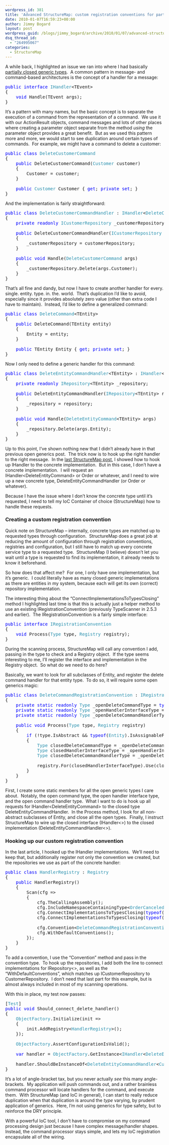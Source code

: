 ```yaml
---
wordpress_id: 381
title: 'Advanced StructureMap: custom registration conventions for partially closed types'
date: 2010-01-07T16:59:23+00:00
author: Jimmy Bogard
layout: post
wordpress_guid: /blogs/jimmy_bogard/archive/2010/01/07/advanced-structuremap-custom-registration-conventions-for-partially-closed-types.aspx
dsq_thread_id:
  - "264995067"
categories:
  - StructureMap
---
```

A while back, I highlighted an issue we ran into where I had basically [partially closed generic types](http://www.lostechies.com/blogs/jimmy_bogard/archive/2009/09/01/partially-closed-generic-types.aspx).&#160; A common pattern in message- and command-based architectures is the concept of a handler for a message:

<pre><span style="color: blue">public interface </span><span style="color: #2b91af">IHandler</span>&lt;TEvent&gt;
{
    <span style="color: blue">void </span>Handle(TEvent args);
}</pre>

[](http://11011.net/software/vspaste)

It’s a pattern with many names, but the basic concept is to separate the execution of a command from the representation of a command.&#160; We use it with our ActionResult objects, command messages and lots of other places where creating a parameter object separate from the method _using_ the parameter object provides a great benefit.&#160; But as we used this pattern more and more, we would start to see duplication around certain types of commands.&#160; For example, we might have a command to delete a customer:

<pre><span style="color: blue">public class </span><span style="color: #2b91af">DeleteCustomerCommand
</span>{
    <span style="color: blue">public </span>DeleteCustomerCommand(<span style="color: #2b91af">Customer </span>customer)
    {
        Customer = customer;
    }

    <span style="color: blue">public </span><span style="color: #2b91af">Customer </span>Customer { <span style="color: blue">get</span>; <span style="color: blue">private set</span>; }
}</pre>

[](http://11011.net/software/vspaste)

And the implementation is fairly straightforward:

<pre><span style="color: blue">public class </span><span style="color: #2b91af">DeleteCustomerCommandHandler </span>: <span style="color: #2b91af">IHandler</span>&lt;<span style="color: #2b91af">DeleteCustomerCommand</span>&gt;
{
    <span style="color: blue">private readonly </span><span style="color: #2b91af">ICustomerRepository </span>_customerRepository;

    <span style="color: blue">public </span>DeleteCustomerCommandHandler(<span style="color: #2b91af">ICustomerRepository </span>customerRepository)
    {
        _customerRepository = customerRepository;
    }

    <span style="color: blue">public void </span>Handle(<span style="color: #2b91af">DeleteCustomerCommand </span>args)
    {
        _customerRepository.Delete(args.Customer);
    }
}</pre>

[](http://11011.net/software/vspaste)

That’s all fine and dandy, but now I have to create another handler for every. single. entity. type. in. the. world.&#160; That’s duplication I’d like to avoid, especially since it provides absolutely zero value (other than extra code I have to maintain).&#160; Instead, I’d like to define a generalized command:

<pre><span style="color: blue">public class </span><span style="color: #2b91af">DeleteCommand</span>&lt;TEntity&gt;
{
    <span style="color: blue">public </span>DeleteCommand(TEntity entity)
    {
        Entity = entity;
    }

    <span style="color: blue">public </span>TEntity Entity { <span style="color: blue">get</span>; <span style="color: blue">private set</span>; }
}</pre>

[](http://11011.net/software/vspaste)

Now I only need to define a generic handler for this command:

<pre><span style="color: blue">public class </span><span style="color: #2b91af">DeleteEntityCommandHandler</span>&lt;TEntity&gt; : <span style="color: #2b91af">IHandler</span>&lt;<span style="color: #2b91af">DeleteEntityCommand</span>&lt;TEntity&gt;&gt;
{
    <span style="color: blue">private readonly </span><span style="color: #2b91af">IRepository</span>&lt;TEntity&gt; _repository;

    <span style="color: blue">public </span>DeleteEntityCommandHandler(<span style="color: #2b91af">IRepository</span>&lt;TEntity&gt; repository)
    {
        _repository = repository;
    }

    <span style="color: blue">public void </span>Handle(<span style="color: #2b91af">DeleteEntityCommand</span>&lt;TEntity&gt; args)
    {
        _repository.Delete(args.Entity);
    }
}</pre>

[](http://11011.net/software/vspaste)

Up to this point, I’ve shown nothing new that I didn’t already have in that previous open generics post.&#160; The trick now is to hook up the right handler to the right message.&#160; In the [last StructureMap post](http://www.lostechies.com/blogs/jimmy_bogard/archive/2009/12/17/advanced-structuremap-connecting-implementations-to-open-generic-types.aspx), I showed how to hook up IHandler<T> to the concrete implementation.&#160; But in this case, I don’t have a concrete implementation.&#160; I will request an IHandler<DeleteEntityCommand<Customer>> or Order or whatever, and I need to wire up a new concrete type, DeleteEntityCommandHandler<Customer> (or Order or whatever).

Because I have the issue where I don’t know the concrete type until it’s requested, I need to tell my IoC Container of choice (StructureMap) how to handle these requests.

### 

### Creating a custom registration convention

Quick note on StructureMap – internally, concrete types are matched up to requested types through configuration.&#160; StructureMap does a great job at reducing the amount of configuration through registration conventions, registries and configuration, but I still have to match up every concrete service type to a requested type.&#160; StructureMap (I believe) doesn’t let you wait until a type is requested to find its implementation, it already needs to know it beforehand.

So how does that affect me?&#160; For one, I only have one implementation, but it’s generic.&#160; I could literally have as many closed generic implementations as there are entities in my system, because each will get its own (correct) repository implementation.

The interesting thing about the “ConnectImplementationsToTypesClosing” method I highlighted last time is that this is actually just a helper method to use an existing IRegistrationConvention (previously TypeScanner in 2.5.3 and earlier).&#160; The IRegistrationConvention is a fairly simple interface:

<pre><span style="color: blue">public interface </span><span style="color: #2b91af">IRegistrationConvention
</span>{
    <span style="color: blue">void </span>Process(<span style="color: #2b91af">Type </span>type, <span style="color: #2b91af">Registry </span>registry);
}</pre>

[](http://11011.net/software/vspaste)

During the scanning process, StructureMap will call any convention I add, passing in the type to check and a Registry object.&#160; If the type seems interesting to me, I’ll register the interface and implementation in the Registry object.&#160; So what do we need to do here?

Basically, we want to look for all subclasses of Entity, and register the delete command handler for that entity type.&#160; To do so, it will require some open generics magic:

<pre><span style="color: blue">public class </span><span style="color: #2b91af">DeleteCommandRegistrationConvention </span>: <span style="color: #2b91af">IRegistrationConvention
</span>{
    <span style="color: blue">private static readonly </span><span style="color: #2b91af">Type </span>_openDeleteCommandType = <span style="color: blue">typeof</span>(<span style="color: #2b91af">DeleteEntityCommand</span>&lt;&gt;);
    <span style="color: blue">private static readonly </span><span style="color: #2b91af">Type </span>_openHandlerInterfaceType = <span style="color: blue">typeof</span>(<span style="color: #2b91af">IHandler</span>&lt;&gt;);
    <span style="color: blue">private static readonly </span><span style="color: #2b91af">Type </span>_openDeleteCommandHandlerType = <span style="color: blue">typeof</span>(<span style="color: #2b91af">DeleteEntityCommandHandler</span>&lt;&gt;);

    <span style="color: blue">public void </span>Process(<span style="color: #2b91af">Type </span>type, <span style="color: #2b91af">Registry </span>registry)
    {
        <span style="color: blue">if </span>(!type.IsAbstract && <span style="color: blue">typeof</span>(<span style="color: #2b91af">Entity</span>).IsAssignableFrom(type))
        {
            <span style="color: #2b91af">Type </span>closedDeleteCommandType = _openDeleteCommandType.MakeGenericType(type);
            <span style="color: #2b91af">Type </span>closedHandlerInterfaceType = _openHandlerInterfaceType.MakeGenericType(closedDeleteCommandType);
            <span style="color: #2b91af">Type </span>closedDeleteCommandHandlerType = _openDeleteCommandHandlerType.MakeGenericType(type);

            registry.For(closedHandlerInterfaceType).Use(closedDeleteCommandHandlerType);
        }
    }
}</pre>

[](http://11011.net/software/vspaste)

First, I create some static members for all the open generic types I care about.&#160; Notably, the open command type, the open handler interface type, and the open command handler type.&#160; What I want to do is hook up all requests for IHandler<DeleteEntityCommand<Foo>> to the closed type DeleteEntityCommandHandler<Foo>.&#160; In the Process method, I look for all non-abstract subclasses of Entity, and close all the open types.&#160; Finally, I instruct StructureMap to wire up the closed interface (IHandler<>) to the closed implementation (DeleteEntityCommandHandler<>).

### Hooking up our custom registration convention

In the last article, I hooked up the IHandler implementations.&#160; We’ll need to keep that, but additionally register not only the convention we created, but the repositories we use as part of the concrete handler:

<pre><span style="color: blue">public class </span><span style="color: #2b91af">HandlerRegistry </span>: <span style="color: #2b91af">Registry
</span>{
    <span style="color: blue">public </span>HandlerRegistry()
    {
        Scan(cfg =&gt;
        {
            cfg.TheCallingAssembly();
            cfg.IncludeNamespaceContainingType&lt;<span style="color: #2b91af">OrderCanceledEvent</span>&gt;();
            cfg.ConnectImplementationsToTypesClosing(<span style="color: blue">typeof</span>(<span style="color: #2b91af">IHandler</span>&lt;&gt;));
            cfg.ConnectImplementationsToTypesClosing(<span style="color: blue">typeof</span>(<span style="color: #2b91af">IRepository</span>&lt;&gt;));
            
            cfg.Convention&lt;<span style="color: #2b91af">DeleteCommandRegistrationConvention</span>&gt;();
            cfg.WithDefaultConventions();
        });
    }
}</pre>

To add a convention, I use the “Convention” method and pass in the convention type.&#160; To hook up the repositories, I add both the line to connect implementations for IRepository<>, as well as the “WithDefaultConventions”, which matches up ICustomerRepository to CustomerRepository.&#160; I don’t need that last part for this example, but is almost always included in most of my scanning operations.

With this in place, my test now passes:

<pre>[<span style="color: #2b91af">Test</span>]
<span style="color: blue">public void </span>Should_connect_delete_handler()
{
    <span style="color: #2b91af">ObjectFactory</span>.Initialize(init =&gt;
    {
        init.AddRegistry&lt;<span style="color: #2b91af">HandlerRegistry</span>&gt;();
    });

    <span style="color: #2b91af">ObjectFactory</span>.AssertConfigurationIsValid();

    <span style="color: blue">var </span>handler = <span style="color: #2b91af">ObjectFactory</span>.GetInstance&lt;<span style="color: #2b91af">IHandler</span>&lt;<span style="color: #2b91af">DeleteEntityCommand</span>&lt;<span style="color: #2b91af">Customer</span>&gt;&gt;&gt;();

    handler.ShouldBeInstanceOf&lt;<span style="color: #2b91af">DeleteEntityCommandHandler</span>&lt;<span style="color: #2b91af">Customer</span>&gt;&gt;();
}</pre>

[](http://11011.net/software/vspaste)

It’s a lot of angle-bracket tax, but you never actually _see_ this many angle-brackets.&#160; My application will push commands out, and a rather brainless command processor will locate handlers for the command, and execute them.&#160; With StructureMap (and IoC in general), I can start to really reduce duplication when that duplication is around the _type_ varying, by prudent application of generics.&#160; Here, I’m not using generics for type safety, but to reinforce the DRY principle.

With a powerful IoC tool, I don’t have to compromise on my command processing design just because I have complex message/handler shapes.&#160; Instead, the command processor stays simple, and lets my IoC registration encapsulate all of the wiring.